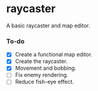 # raycaster

A basic raycaster and map editor.

### To-do
- [x] Create a functional map editor.
- [x] Create the raycaster.
- [x] Movement and bobbing.
- [ ] Fix enemy rendering.
- [ ] Reduce fish-eye effect.
